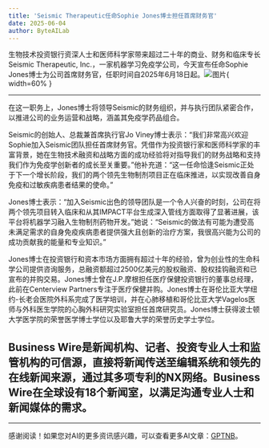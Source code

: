```yaml
---
title: 'Seismic Therapeutic任命Sophie Jones博士担任首席财务官'
date: 2025-06-04
author: ByteAILab
---
```


生物技术投资银行资深人士和医师科学家带来超过二十年的商业、财务和临床专长
Seismic Therapeutic, Inc.，一家机器学习免疫学公司，今天宣布任命Sophie Jones博士为公司首席财务官，任职时间自2025年6月18日起。![图片](https://ai-techpark.com/wp-content/uploads/Seismic-Therapeutic.jpg){ width=60% }

---
在这一职务上，Jones博士将领导Seismic的财务组织，并与执行团队紧密合作，以推进公司的业务运营和战略，涵盖其免疫学药品组合。

Seismic的创始人、总裁兼首席执行官Jo Viney博士表示：“我们非常高兴欢迎Sophie加入Seismic团队担任首席财务官。凭借作为投资银行家和医师科学家的丰富背景，她在生物技术融资和战略方面的成功经验将对指导我们的财务战略和支持我们作为免疫学创新者的成长至关重要。”他补充道：“这一任命恰逢Seismic正处于下一个增长阶段，我们的两个领先生物制剂项目正在临床推进，以实现改善自身免疫和过敏疾病患者结果的使命。”

Jones博士表示：“加入Seismic出色的领导团队是一个令人兴奋的时刻，公司在将两个领先项目转入临床和从其IMPACT平台生成深入管线方面取得了显著进展，该平台将机器学习融入生物制剂药物开发。”她说：“Seismic的做法有可能为遭受高未满足需求的自身免疫疾病患者提供强大且创新的治疗方案，我很高兴能为公司的成功贡献我的能量和专业知识。”

Jones博士在投资银行和资本市场方面拥有超过十年的经验，曾为创业性的生命科学公司提供咨询服务，总融资额超过2500亿美元的股权融资、股权挂钩融资和已宣布的并购交易。Jones博士曾在J.P.摩根担任医疗保健投资银行的董事总经理，此前在Centerview Partners专注于医疗保健并购。Jones博士在哥伦比亚大学纽约-长老会医院外科系完成了医学培训，并在心肺移植和哥伦比亚大学Vagelos医师与外科医生学院的心胸外科研究实验室担任首席研究员。Jones博士获得波士顿大学医学院的荣誉医学博士学位以及耶鲁大学的荣誉历史学士学位。

Business Wire是新闻机构、记者、投资专业人士和监管机构的可信源，直接将新闻传送至编辑系统和领先的在线新闻来源，通过其多项专利的NX网络。Business Wire在全球设有18个新闻室，以满足沟通专业人士和新闻媒体的需求。
---
---
感谢阅读！如果您对AI的更多资讯感兴趣，可以查看更多AI文章：[GPTNB](https://gptnb.com)。